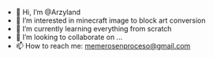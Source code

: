 - 👋 Hi, I’m @Arzyland
- 👀 I’m interested in minecraft image to block art conversion
- 🌱 I’m currently learning everything from scratch
- 💞️ I’m looking to collaborate on ...
- 📫 How to reach me: memerosenproceso@gmail.com

<!---
Arzyland/Arzyland is a ✨ special ✨ repository because its `README.md` (this file) appears on your GitHub profile.
You can click the Preview link to take a look at your changes.
--->
